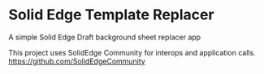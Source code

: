 # Solid Edge Template Replacer
A simple Solid Edge Draft background sheet replacer app

This project uses SolidEdge Community for interops and application calls.
https://github.com/SolidEdgeCommunity
